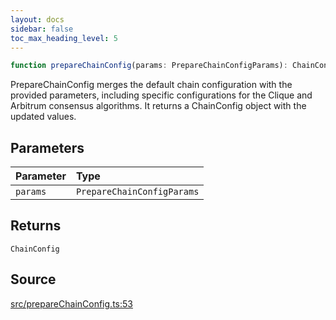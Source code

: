 ```yaml
---
layout: docs
sidebar: false
toc_max_heading_level: 5
---
```


```ts
function prepareChainConfig(params: PrepareChainConfigParams): ChainConfig
```

PrepareChainConfig merges the default chain configuration with the provided
parameters, including specific configurations for the Clique and Arbitrum
consensus algorithms. It returns a ChainConfig object with the
updated values.

## Parameters

| Parameter | Type |
| :------ | :------ |
| `params` | `PrepareChainConfigParams` |

## Returns

`ChainConfig`

## Source

[src/prepareChainConfig.ts:53](https://github.com/OffchainLabs/arbitrum-orbit-sdk/blob/cfcbd32d6879cf7817a33b24f062a0fd879ea257/src/prepareChainConfig.ts#L53)

